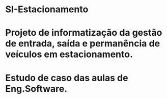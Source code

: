 # SI-Estacionamento
# Projeto de informatização da gestão de entrada, saída e permanência de veículos em estacionamento.
# Estudo de caso das aulas de Eng.Software.

